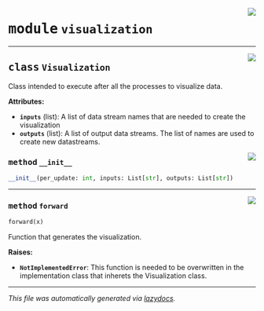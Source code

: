 <!-- markdownlint-disable -->

<a href="../../mm/visualization.py#L0"><img align="right" style="float:right;" src="https://img.shields.io/badge/-source-cccccc?style=flat-square"></a>

# <kbd>module</kbd> `visualization`






---

<a href="../../mm/visualization.py#L7"><img align="right" style="float:right;" src="https://img.shields.io/badge/-source-cccccc?style=flat-square"></a>

## <kbd>class</kbd> `Visualization`
Class intended to execute after all the processes to visualize data. 



**Attributes:**
 
 - <b>`inputs`</b> (list):  A list of data stream names that are needed to create the visualization 
 - <b>`outputs`</b> (list):  A list of output data streams. The list of names are used to create new datastreams. 

<a href="../../mm/visualization.py#L17"><img align="right" style="float:right;" src="https://img.shields.io/badge/-source-cccccc?style=flat-square"></a>

### <kbd>method</kbd> `__init__`

```python
__init__(per_update: int, inputs: List[str], outputs: List[str])
```








---

<a href="../../mm/visualization.py#L22"><img align="right" style="float:right;" src="https://img.shields.io/badge/-source-cccccc?style=flat-square"></a>

### <kbd>method</kbd> `forward`

```python
forward(x)
```

Function that generates the visualization. 



**Raises:**
 
 - <b>`NotImplementedError`</b>:  This function is needed to be overwritten in the implementation class that inherets the Visualization class. 




---

_This file was automatically generated via [lazydocs](https://github.com/ml-tooling/lazydocs)._

